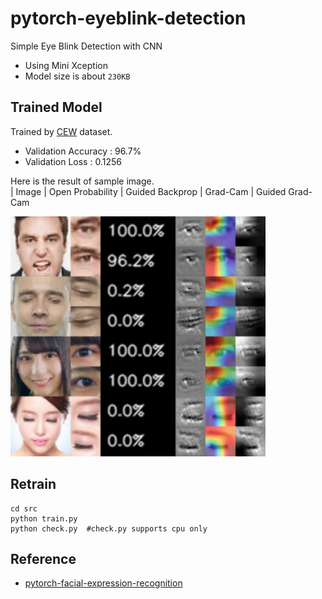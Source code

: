 # pytorch-eyeblink-detection
Simple Eye Blink Detection with CNN

* Using Mini Xception 
* Model size is about `230KB`

## Trained Model

Trained by [CEW](http://parnec.nuaa.edu.cn/xtan/data/ClosedEyeDatabases.html) dataset.

* Validation Accuracy : 96.7%
* Validation Loss : 0.1256

Here is the result of sample image.  
| Image | Open Probability | Guided Backprop | Grad-Cam | Guided Grad-Cam

<img src="./test/guided_gradcam.jpg">

## Retrain

```
cd src
python train.py
python check.py  #check.py supports cpu only
```

## Reference

* [pytorch-facial-expression-recognition](https://github.com/yoshidan/pytorch-facial-expression-recognition)

